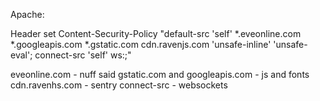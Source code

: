 

Apache:

Header set Content-Security-Policy "default-src 'self' *.eveonline.com *.googleapis.com *.gstatic.com cdn.ravenjs.com 'unsafe-inline' 'unsafe-eval'; connect-src 'self' ws:;" 


eveonline.com - nuff said
gstatic.com and googleapis.com - js and fonts
cdn.ravenhs.com - sentry
connect-src - websockets